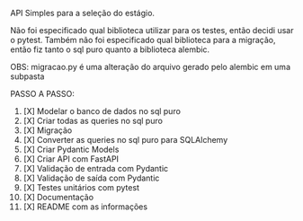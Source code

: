 API Simples para a seleção do estágio.

Não foi especificado qual biblioteca utilizar para os testes, então decidi usar o pytest.
Também  não foi especificado qual biblioteca para a migração, então fiz tanto o sql puro quanto
a biblioteca alembic.

OBS: migracao.py é uma alteração do arquivo gerado pelo alembic em uma subpasta

PASSO A PASSO:
1. [X] Modelar o banco de dados no sql puro
2. [X] Criar todas as queries no sql puro
3. [X] Migração
4. [X] Converter as queries no sql puro para SQLAlchemy
5. [X] Criar Pydantic Models
6. [X] Criar API com FastAPI
7. [X] Validação de entrada com Pydantic
8. [X] Validação de saída com Pydantic
9. [X] Testes unitários com pytest
10. [X] Documentação
11. [X] README com as informações
